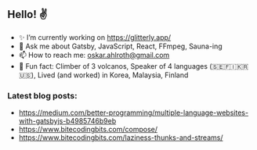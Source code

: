 ## Hello! ✌️

- ✨ I’m currently working on https://glitterly.app/
- 💬 Ask me about Gatsby, JavaScript, React, FFmpeg, Sauna-ing
- 📫 How to reach me: oskar.ahlroth@gmail.com
- 🚀 Fun fact: Climber of 3 volcanos, Speaker of 4 languages (🇸🇪🇫🇮🇰🇷🇺🇸), Lived (and worked) in Korea, Malaysia, Finland

### Latest blog posts:
- https://medium.com/better-programming/multiple-language-websites-with-gatsbyjs-b4985746b9eb
- https://www.bitecodingbits.com/compose/
- https://www.bitecodingbits.com/laziness-thunks-and-streams/

